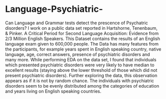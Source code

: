 # Language-Psychiatric-
Can Language and Grammar tests detect the prescence of Psychatric disorders?
 I work on a public data set reported in Hartshorne, Tenenbaum, & Pinker. A Critical Period for Second Language Acquisition: Evidence from 2/3 Million English Speakers. This Dataset contains the results of an English language exam given to 600,000 people. The Data has many features from the participants, for example years spent in English speaking country, native language, age, correct answers, presence of psychiatric disorders and many more. While performing EDA on the data set, I found that  individuals which presented psychiatric disorders were very likely to have median to excellent results (staying above the lower threshold of those which did not present psychiatric disorders). Further exploring the data, this observation appears as if it is not by random chance. The individuals with psychiatric disorders seem to be evenly distributed among the categories of education and years living on English speaking countries. 
